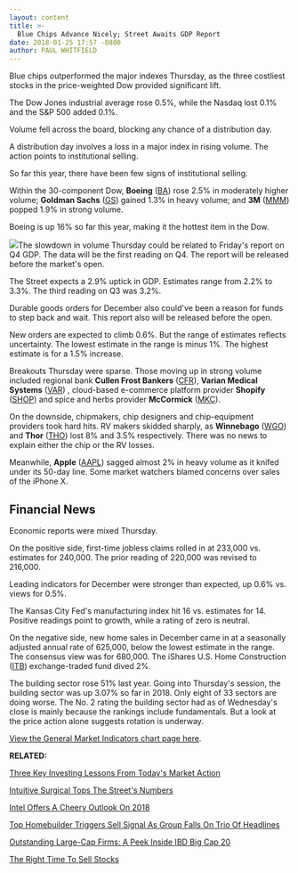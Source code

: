 ```yaml
---
layout: content
title: >-
  Blue Chips Advance Nicely; Street Awaits GDP Report
date: 2018-01-25 17:57 -0800
author: PAUL WHITFIELD
---
```






Blue chips outperformed the major indexes Thursday, as the three costliest stocks in the price-weighted Dow provided significant lift.




 The Dow Jones industrial average rose 0.5%, while the Nasdaq lost 0.1% and the S&P 500 added 0.1%.


Volume fell across the board, blocking any chance of a distribution day.


A distribution day involves a loss in a major index in rising volume. The action points to institutional selling.


So far this year, there have been few signs of institutional selling.



Within the 30-component Dow, **Boeing** ([BA](https://research.investors.com/quote.aspx?symbol=BA)) rose 2.5% in moderately higher volume; **Goldman Sachs** ([GS](https://research.investors.com/quote.aspx?symbol=GS)) gained 1.3% in heavy volume; and **3M** ([MMM](https://research.investors.com/quote.aspx?symbol=MMM)) popped 1.9% in strong volume.


Boeing is up 16% so far this year, making it the hottest item in the Dow.


![](https://www.investors.com/wp-content/uploads/2018/01/MP012518-233x300.png)The slowdown in volume Thursday could be related to Friday's report on Q4 GDP. The data will be the first reading on Q4. The report will be released before the market's open.


The Street expects a 2.9% uptick in GDP. Estimates range from 2.2% to 3.3%. The third reading on Q3 was 3.2%.


Durable goods orders for December also could've been a reason for funds to step back and wait. This report also will be released before the open.


New orders are expected to climb 0.6%. But the range of estimates reflects uncertainty. The lowest estimate in the range is minus 1%. The highest estimate is for a 1.5% increase.



Breakouts Thursday were sparse. Those moving up in strong volume included regional bank **Cullen Frost Bankers** ([CFR](https://research.investors.com/quote.aspx?symbol=CFR)), **Varian Medical Systems** ([VAR](https://research.investors.com/quote.aspx?symbol=VAR)) , cloud-based e-commerce platform provider **Shopify** ([SHOP](https://research.investors.com/quote.aspx?symbol=SHOP)) and spice and herbs provider **McCormick** ([MKC](https://research.investors.com/quote.aspx?symbol=MKC)).


On the downside, chipmakers, chip designers and chip-equipment providers took hard hits. RV makers skidded sharply, as **Winnebago** ([WGO](https://research.investors.com/quote.aspx?symbol=WGO)) and **Thor** ([THO](https://research.investors.com/quote.aspx?symbol=THO)) lost 8% and 3.5% respectively. There was no news to explain either the chip or the RV losses.


Meanwhile, **Apple** ([AAPL](https://research.investors.com/quote.aspx?symbol=AAPL)) sagged almost 2% in heavy volume as it knifed under its 50-day line. Some market watchers blamed concerns over sales of the iPhone X.


Financial News
--------------


Economic reports were mixed Thursday.


On the positive side, first-time jobless claims rolled in at 233,000 vs. estimates for 240,000. The prior reading of 220,000 was revised to 216,000.


Leading indicators for December were stronger than expected, up 0.6% vs. views for 0.5%.


The Kansas City Fed's manufacturing index hit 16 vs. estimates for 14. Positive readings point to growth, while a rating of zero is neutral.


On the negative side, new home sales in December came in at a seasonally adjusted annual rate of 625,000, below the lowest estimate in the range. The consensus view was for 680,000. The iShares U.S. Home Construction ([ITB](https://research.investors.com/stock-quotes/-ishares-us-home-const-itb.htm)) exchange-traded fund dived 2%.


The building sector rose 51% last year. Going into Thursday's session, the building sector was up 3.07% so far in 2018. Only eight of 33 sectors are doing worse. The No. 2 rating the building sector had as of Wednesday's close is mainly because the rankings include fundamentals. But a look at the price action alone suggests rotation is underway.


[View the General Market Indicators chart page here](https://www.investors.com/wp-content/uploads/2018/01/IBD2501152459GMI.pdf).


**RELATED:**


[Three Key Investing Lessons From Today's Market Action](https://www.investors.com/market-trend/stock-market-today/apple-and-what-else-we-learned-from-todays-wild-ride-sp-500-futures/)


[Intuitive Surgical Tops The Street's Numbers](https://www.investors.com/news/technology/intuitive-surgical-tops-fourth-quarter-sales-earnings-views/)


[Intel Offers A Cheery Outlook On 2018](https://www.investors.com/news/technology/intel-beats-fourth-quarter-sales-earnings-targets/)


 [Top Homebuilder Triggers Sell Signal As Group Falls On Trio Of Headlines](https://www.investors.com/research/ibd-industry-themes/homebuilder-stocks-fall-on-lennar-mortgage-probe-nvr-earnings-new-home-sales/) 


[Outstanding Large-Cap Firms: A Peek Inside IBD Big Cap 20](https://research.investors.com/stock-lists/big-cap-20/)


[The Right Time To Sell Stocks](https://www.investors.com/ibd-university/how-to-sell/)




